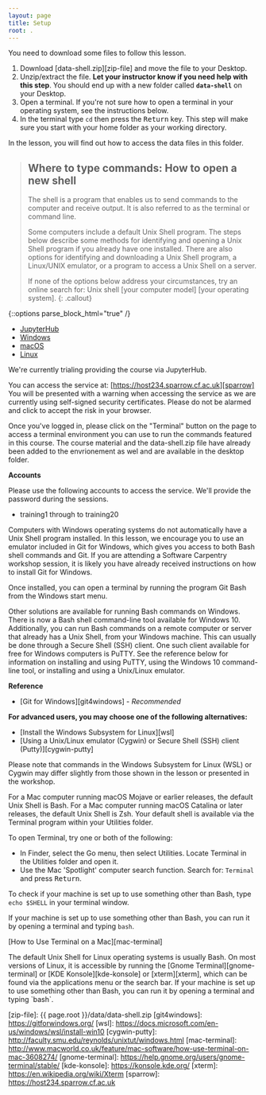 ```yaml
---
layout: page
title: Setup
root: .
---
```


You need to download some files to follow this lesson.

1. Download [data-shell.zip][zip-file] and move the file to your Desktop.
2. Unzip/extract the file.
   **Let your instructor know if you need help with this step**.
   You should end up with a new folder called **`data-shell`** on your Desktop.
3. Open a terminal.
   If you're not sure how to open a terminal in your operating system, see the instructions below.
4. In the terminal type `cd` then press the <kbd>Return</kbd> key.
   This step will make sure you start with your home folder as your working directory.

In the lesson, you will find out how to access the data files in this folder.

> ## Where to type commands: How to open a new shell
>
> The shell is a program that enables us to send commands to the computer and receive output.
> It is also referred to as the terminal or command line.
>
> Some computers include a default Unix Shell program.
> The steps below describe some methods for identifying and opening
> a Unix Shell program if you already have one installed.
> There are also options for identifying and downloading a Unix Shell program,
> a Linux/UNIX emulator, or a program to access a Unix Shell on a server.
>
> If none of the options below address your circumstances,
> try an online search for: Unix shell [your computer model] [your operating system].
{: .callout}

{::options parse_block_html="true" /}
<div>
<ul class="nav nav-tabs nav-justified" role="tablist">
<li role="presentation" class="active"><a data-os="jupyterhub" href="#jupyterhub" aria-controls="JupyterHub" role="tab" data-toggle="tab">JupyterHub</a></li>
<li role="presentation"><a data-os="windows" href="#windows" aria-controls="Windows" role="tab" data-toggle="tab">Windows</a></li>
<li role="presentation"><a data-os="macos" href="#macos" aria-controls="macOS" role="tab" data-toggle="tab">macOS</a></li>
<li role="presentation"><a data-os="linux" href="#linux" aria-controls="Linux" role="tab" data-toggle="tab">Linux</a></li>
</ul>

<div class="tab-content">
<article role="tabpanel" class="tab-pane active" id="jupyterhub">
We're currently trialing providing the course via JupyterHub.

You can access the service at: [https://host234.sparrow.cf.ac.uk][sparrow]
You will be presented with a warning when accessing the service as we are currently using self-signed security certificates. Please do not be alarmed and click to accept the risk in your browser.
  
Once you've logged in, please click on the "Terminal" button on the page to access a terminal environment you can use to run the commands featured in this course. The course material and the data-shell.zip file have already been added to the envrionement as wel and are available in the desktop folder.


**Accounts**
  
Please use the following accounts to access the service. We'll provide the password during the sessions.

* training1 through to training20
</article>

<article role="tabpanel" class="tab-pane" id="windows">
Computers with Windows operating systems do not automatically have a Unix Shell program
installed.
In this lesson, we encourage you to use an emulator included in Git for Windows,
which gives you access to both Bash shell commands and Git.
If you are attending a Software Carpentry workshop session,
it is likely you have already received instructions on how to install Git for Windows.

Once installed, you can open a terminal by running the program Git Bash from the Windows start
menu.

Other solutions are available for running Bash commands on Windows.
There is now a Bash shell command-line tool available for Windows 10.
Additionally, you can run Bash commands on a remote computer or server that already has
a Unix Shell, from your Windows machine.
This can usually be done through a Secure Shell (SSH) client.
One such client available for free for Windows computers is PuTTY.
See the reference below for information on installing and using PuTTY,
using the Windows 10 command-line tool, or installing and using a Unix/Linux emulator.

**Reference**

* [Git for Windows][git4windows] - *Recommended*

**For advanced users, you may choose one of the following alternatives:**

* [Install the Windows Subsystem for Linux][wsl]
* [Using a Unix/Linux emulator (Cygwin) or Secure Shell (SSH) client (Putty)][cygwin-putty]

Please note that commands in the Windows Subsystem for Linux (WSL) or Cygwin may differ slightly
from those shown in the lesson or presented in the workshop.
</article>

<article role="tabpanel" class="tab-pane" id="macos">
For a Mac computer running macOS Mojave or earlier releases, the default Unix Shell is Bash.
For a Mac computer running macOS Catalina or later releases, the default Unix Shell is Zsh.
Your default shell is available via the Terminal program within your Utilities folder.

To open Terminal, try one or both of the following:
* In Finder, select the Go menu, then select Utilities.
  Locate Terminal in the Utilities folder and open it.
* Use the Mac 'Spotlight' computer search function.
  Search for: `Terminal` and press <kbd>Return</kbd>.

To check if your machine is set up to use something other than Bash,
type `echo $SHELL` in your terminal window.

If your machine is set up to use something other than Bash,
you can run it by opening a terminal and typing `bash`.

[How to Use Terminal on a Mac][mac-terminal]
</article>

<article role="tabpanel" class="tab-pane" id="linux">
The default Unix Shell for Linux operating systems is usually Bash.
On most versions of Linux, it is accessible by running the
[Gnome Terminal][gnome-terminal] or [KDE Konsole][kde-konsole] or [xterm][xterm],
which can be found via the applications menu or the search bar.
If your machine is set up to use something other than Bash,
you can run it by opening a terminal and typing `bash`.
</article>
</div>
</div>

[zip-file]: {{ page.root }}/data/data-shell.zip
[git4windows]: https://gitforwindows.org/
[wsl]: https://docs.microsoft.com/en-us/windows/wsl/install-win10
[cygwin-putty]: http://faculty.smu.edu/reynolds/unixtut/windows.html
[mac-terminal]: http://www.macworld.co.uk/feature/mac-software/how-use-terminal-on-mac-3608274/
[gnome-terminal]: https://help.gnome.org/users/gnome-terminal/stable/
[kde-konsole]: https://konsole.kde.org/
[xterm]: https://en.wikipedia.org/wiki/Xterm
[sparrow]: https://host234.sparrow.cf.ac.uk
